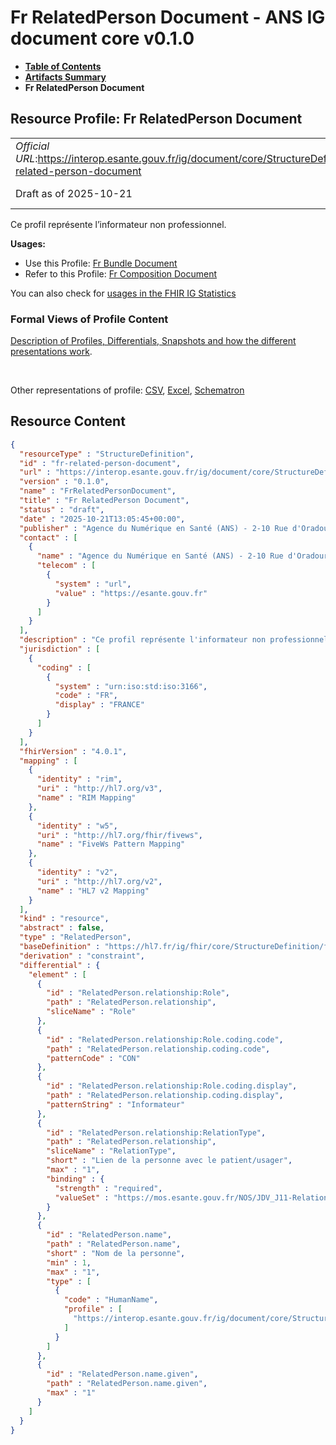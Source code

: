 # Fr RelatedPerson Document - ANS IG document core v0.1.0

* [**Table of Contents**](toc.md)
* [**Artifacts Summary**](artifacts.md)
* **Fr RelatedPerson Document**

## Resource Profile: Fr RelatedPerson Document 

| | |
| :--- | :--- |
| *Official URL*:https://interop.esante.gouv.fr/ig/document/core/StructureDefinition/fr-related-person-document | *Version*:0.1.0 |
| Draft as of 2025-10-21 | *Computable Name*:FrRelatedPersonDocument |

 
Ce profil représente l’informateur non professionnel. 

**Usages:**

* Use this Profile: [Fr Bundle Document](StructureDefinition-fr-bundle-document.md)
* Refer to this Profile: [Fr Composition Document](StructureDefinition-fr-composition-document.md)

You can also check for [usages in the FHIR IG Statistics](https://packages2.fhir.org/xig/ans.document.fr.core|current/StructureDefinition/fr-related-person-document)

### Formal Views of Profile Content

 [Description of Profiles, Differentials, Snapshots and how the different presentations work](http://build.fhir.org/ig/FHIR/ig-guidance/readingIgs.html#structure-definitions). 

 

Other representations of profile: [CSV](StructureDefinition-fr-related-person-document.csv), [Excel](StructureDefinition-fr-related-person-document.xlsx), [Schematron](StructureDefinition-fr-related-person-document.sch) 



## Resource Content

```json
{
  "resourceType" : "StructureDefinition",
  "id" : "fr-related-person-document",
  "url" : "https://interop.esante.gouv.fr/ig/document/core/StructureDefinition/fr-related-person-document",
  "version" : "0.1.0",
  "name" : "FrRelatedPersonDocument",
  "title" : "Fr RelatedPerson Document",
  "status" : "draft",
  "date" : "2025-10-21T13:05:45+00:00",
  "publisher" : "Agence du Numérique en Santé (ANS) - 2-10 Rue d'Oradour-sur-Glane, 75015 Paris",
  "contact" : [
    {
      "name" : "Agence du Numérique en Santé (ANS) - 2-10 Rue d'Oradour-sur-Glane, 75015 Paris",
      "telecom" : [
        {
          "system" : "url",
          "value" : "https://esante.gouv.fr"
        }
      ]
    }
  ],
  "description" : "Ce profil représente l'informateur non professionnel.",
  "jurisdiction" : [
    {
      "coding" : [
        {
          "system" : "urn:iso:std:iso:3166",
          "code" : "FR",
          "display" : "FRANCE"
        }
      ]
    }
  ],
  "fhirVersion" : "4.0.1",
  "mapping" : [
    {
      "identity" : "rim",
      "uri" : "http://hl7.org/v3",
      "name" : "RIM Mapping"
    },
    {
      "identity" : "w5",
      "uri" : "http://hl7.org/fhir/fivews",
      "name" : "FiveWs Pattern Mapping"
    },
    {
      "identity" : "v2",
      "uri" : "http://hl7.org/v2",
      "name" : "HL7 v2 Mapping"
    }
  ],
  "kind" : "resource",
  "abstract" : false,
  "type" : "RelatedPerson",
  "baseDefinition" : "https://hl7.fr/ig/fhir/core/StructureDefinition/fr-core-related-person",
  "derivation" : "constraint",
  "differential" : {
    "element" : [
      {
        "id" : "RelatedPerson.relationship:Role",
        "path" : "RelatedPerson.relationship",
        "sliceName" : "Role"
      },
      {
        "id" : "RelatedPerson.relationship:Role.coding.code",
        "path" : "RelatedPerson.relationship.coding.code",
        "patternCode" : "CON"
      },
      {
        "id" : "RelatedPerson.relationship:Role.coding.display",
        "path" : "RelatedPerson.relationship.coding.display",
        "patternString" : "Informateur"
      },
      {
        "id" : "RelatedPerson.relationship:RelationType",
        "path" : "RelatedPerson.relationship",
        "sliceName" : "RelationType",
        "short" : "Lien de la personne avec le patient/usager",
        "max" : "1",
        "binding" : {
          "strength" : "required",
          "valueSet" : "https://mos.esante.gouv.fr/NOS/JDV_J11-RelationPatient-CISIS/FHIR/JDV-J11-RelationPatient-CISIS"
        }
      },
      {
        "id" : "RelatedPerson.name",
        "path" : "RelatedPerson.name",
        "short" : "Nom de la personne",
        "min" : 1,
        "max" : "1",
        "type" : [
          {
            "code" : "HumanName",
            "profile" : [
              "https://interop.esante.gouv.fr/ig/document/core/StructureDefinition/fr-human-name-document"
            ]
          }
        ]
      },
      {
        "id" : "RelatedPerson.name.given",
        "path" : "RelatedPerson.name.given",
        "max" : "1"
      }
    ]
  }
}

```
